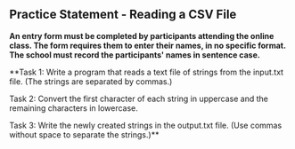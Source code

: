 ## Practice Statement - Reading a CSV File



**An entry form must be completed by participants attending the online class. The form requires them to enter their names, in no specific format.​
The school must record the participants' names in sentence case.**

**Task 1: Write a program that reads a text file of strings from the input.txt file. (The strings are separated by commas.)​

Task 2: Convert the first character of each string in uppercase and the remaining characters in lowercase. ​

Task 3: Write the newly created strings in the output.txt file. (Use commas without space to separate the strings.)**